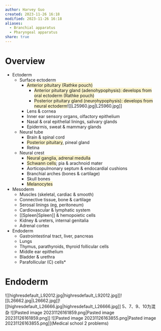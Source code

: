 ```yaml
---
author: Harvey Guo
created: 2023-11-26 16:18
modified: 2023-11-26 16:18
aliases:
  - Branchial apparatus
  - Pharyngeal apparatus
share: true
---
```

# Overview
- Ectoderm
	- Surface ectoderm
		- <span style="background:rgba(240, 200, 0, 0.2)">Anterior pituitary (Rathke pouch)</span>
			- <span style="background:rgba(240, 200, 0, 0.2)">Anterior pituitary gland (adenohypophysis): develops from oral ectoderm (Rathke pouch)</span>
			- <span style="background:rgba(240, 200, 0, 0.2)">Posterior pituitary gland (neurohypophysis): develops from neural ectoderm</span>![[L25960.jpg|L25960.jpg]]
		- Lens & cornea
		- Inner ear sensory organs, olfactory epithelium
		- Nasal & oral epithelial linings, salivary glands
		- Epidermis, sweat & mammary glands
	- Neural tube
		- Brain & spinal cord
		- <span style="background:rgba(240, 200, 0, 0.2)">Posterior pituitary</span>, pineal gland
		- Retina
	- Neural crest
		- <span style="background:rgba(240, 200, 0, 0.2)">Neural ganglia, adrenal medulla</span>
		- <span style="background:rgba(240, 200, 0, 0.2)">Schwann cells</span>; pia & arachnoid mater
		- Aorticopulmonary septum & endocardial cushions
		- Branchial arches (bones & cartilage)
		- Skull bones
		- <span style="background:rgba(240, 200, 0, 0.2)">Melanocytes</span>
- Mesoderm
	- Muscles (skeletal, cardiac & smooth)
	- Connective tissue, bone & cartilage
	- Serosal linings (eg, peritoneum)
	- Cardiovascular & lymphatic system
	- [[Spleen|Spleen]] & hemopoietic cells
	- Kidney & ureters, internal genitalia
	- Adrenal cortex
- Endoderm
	- Gastrointestinal tract, liver, pancreas
	- Lungs
	- Thymus, parathyroids, thyroid follicular cells
	- Middle ear epithelium
	- Bladder & urethra
	- Parafollicular (C) cells*
# Endoderm
![[highresdefault_L92012.jpg|highresdefault_L92012.jpg]]![[L26662.jpg|L26662.jpg]]![[highresdefault_L26666.jpg|highresdefault_L26666.jpg]]
5、7、9、10为混杂
![[Pasted image 20231126161859.png|Pasted image 20231126161859.png]]
![[Pasted image 20231126163855.png|Pasted image 20231126163855.png]](Medical school 2 problems)
